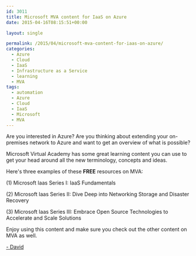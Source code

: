 ```yaml
---
id: 3011
title: Microsoft MVA content for IaaS on Azure
date: 2015-04-16T08:15:51+00:00

layout: single

permalink: /2015/04/microsoft-mva-content-for-iaas-on-azure/
categories:
  - Azure
  - Cloud
  - IaaS
  - Infrastructure as a Service
  - learning
  - MVA
tags:
  - automation
  - Azure
  - Cloud
  - IaaS
  - Microsoft
  - MVA
---
```

Are you interested in Azure? Are you thinking about extending your on-premises network to Azure and want to get an overview of what is possible?

Microsoft Virtual Academy has some great learning content you can use to get your head around all the new terminology, concepts and ideas.

Here's three examples of these **FREE** resources on MVA:

(1)   Microsoft Iaas Series I: IaaS Fundamentals

(2)   Microsoft Iaas Series II:  Dive Deep into Networking Storage and Disaster Recovery

(3)   Microsoft Iaas Series III:  Embrace Open Source Technologies to Accelerate and Scale Solutions

Enjoy using this content and make sure you check out the other content on MVA as well.

[- David](http://www.twitter.com/david_obrien)



